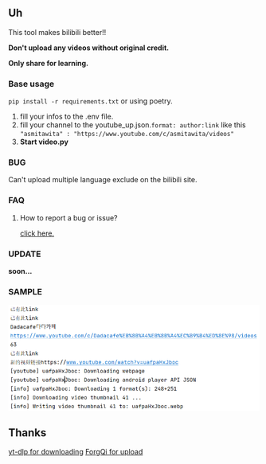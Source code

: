 ## Uh

This tool makes bilibili better!!

**Don't upload any videos without original credit.**

**Only share for learning.**

### Base usage

`pip install -r requirements.txt`
or
using poetry.

1. fill your infos to the .env file.
2. fill your channel to the youtube_up.json.`format: author:link`
   like this `"asmitawita" : "https://www.youtube.com/c/asmitawita/videos"`
3. **Start video.py**

### BUG

Can't upload multiple language exclude on the bilibili site.

### FAQ

1. How to report a bug or issue?

   [click here.](https://github.com/googidaddy/bili-trash-bin/issues/new)

### UPDATE

**soon...**

### SAMPLE

![nnnnnb](https://raw.githubusercontent.com/googidaddy/img/master/img/20220219221755.png)

## Thanks

[yt-dlp for downloading](https://github.com/yt-dlp/yt-dlp)
[ForgQi for upload](https://github.com/ForgQi)

